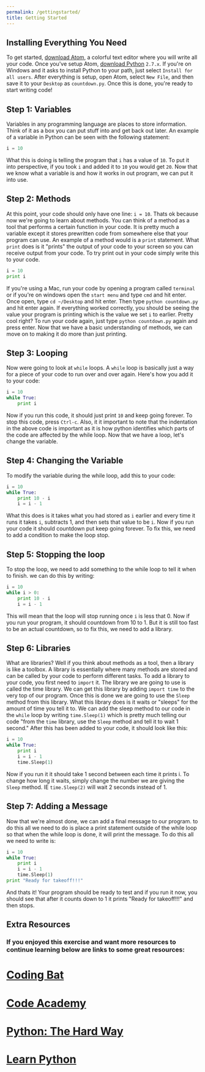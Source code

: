 ```yaml
---
permalink: /gettingstarted/
title: Getting Started
---
```


## Installing Everything You Need

To get started, [download Atom,](https://atom.io) a colorful text editor where you will write all your code.
Once you've setup Atom, [download Python](https://www.python.org/downloads/) `2.7.x`. If you're on Windows and it
asks to install Python to your path, just select `Install for all users`. After everything is setup, open Atom, select `New File`,
and then save it to your `Desktop` as `countdown.py`. Once this is done, you're ready to start writing code!

## Step 1: Variables

Variables in any programming language are places to store information. Think of it as a box you can put stuff into and get back out later. An example of a variable in Python can be seen with the following statement:
```python
i = 10
```
What this is doing is telling the program that `i` has a value of `10`. To put it into perspective, if you took `i` and added it to `10` you would get `20`. Now that we know what a variable is and how it works in out program, we can put it into use.

## Step 2: Methods

At this point, your code should only have one line:
`i = 10`.
Thats ok because now we're going to learn about methods. You can think of a method as a tool that performs a certain function in your code. It is pretty much a variable except it stores prewritten code from somewhere else that your program can use. An example of a method would is a `print` statement. What `print` does is it "prints" the output of your code to your screen so you can receive output from your code. To try print out in your code simply write this to your code.
```python
i = 10
print i
```
If you're using a Mac, run your code by opening a program called `terminal` or if you're on windows open the `start menu` and type `cmd` and hit enter. Once open, type `cd ~/Desktop` and hit enter. Then type `python countdown.py` and hit enter again. If everything worked correctly, you should be seeing the value your program is printing which is the value we set `i` to earlier. Pretty cool right? To run your code again, just type `python countdown.py` again and press enter. Now that we have a basic understanding of methods, we can move on to making it do more than just printing.

## Step 3: Looping

Now were going to look at `while` loops. A `while` loop is basically just a way for a piece of your code to run over and over again. Here's how you add it to your code:
```python
i = 10
while True:
    print i
```
Now if you run this code, it should just print `10` and keep going forever. To stop this code, press `Ctrl-c`. Also, it it important to note that the indentation in the above code is important as it is how python identifies which parts of the code are affected by the while loop. Now that we have a loop, let's change the variable.

## Step 4: Changing the Variable

To modify the variable during the while loop, add this to your code:
```python
i = 10
while True:
    print 10 - i
    i = i - 1
```
What this does is it takes what you had stored as `i` earlier and every time it runs it takes `i`, subtracts 1, and then sets that value to be `i`. Now if you run your code it should countdown put keep going forever. To fix this, we need to add a condition to make the loop stop.

## Step 5: Stopping the loop

To stop the loop, we need to add something to the while loop to tell it when to finish. we can do this by writing:
```python
i = 10
while i > 0:
    print 10 - i
    i = i - 1
```
This will mean that the loop will stop running once `i` is less that 0. Now if you run your program, it should countdown from 10 to 1. But it is still too fast to be an actual countdown, so to fix this, we need to add a library.

## Step 6: Libraries

What are libraries? Well if you think about methods as a tool, then a library is like a toolbox. A library is essentially where many methods are stored and can be called by your code to perform different tasks. To add a library to your code, you first need to `import` it. The library we are going to use is called the time library. We can get this library by adding `import time` to the very top of our program. Once this is done we are going to use the `Sleep` method from this library. What this library does is it waits or "sleeps" for the amount of time you tell it to. We can add the sleep method to our code in the `while` loop by writing `time.Sleep(1)` which is pretty much telling our code "from the `time` library, use the `Sleep` method and tell it to wait 1 second." After this has been added to your code, it should look like this:
```python
i = 10
while True:
    print i
    i = i - 1
    time.Sleep(1)
```
Now if you run it it should take 1 second between each time it prints i. To change how long it waits, simply change the number we are giving the `Sleep` method. IE `time.Sleep(2)` will wait 2 seconds instead of 1.

## Step 7: Adding a Message

Now that we're almost done, we can add a final message to our program. to do this all we need to do is place a print statement outside of the while loop so that when the while loop is done, it will print the message. To do this all we need to write is:
```python
i = 10
while True:
    print i
    i = i - 1
    time.Sleep(1)
print "Ready for takeoff!!!"
```
And thats it! Your program should be ready to test and if you run it now, you should see that after it counts down to 1 it prints "Ready for takeoff!!!" and then stops.

## Extra Resources

### If you enjoyed this exercise and want more resources to continue learning below are links to some great resources:

# [Coding Bat](http://codingbat.com/python)
# [Code Academy](https://www.codecademy.com)
# [Python: The Hard Way](https://learnpythonthehardway.org/book/)
# [Learn Python](http://www.learnpython.org)
